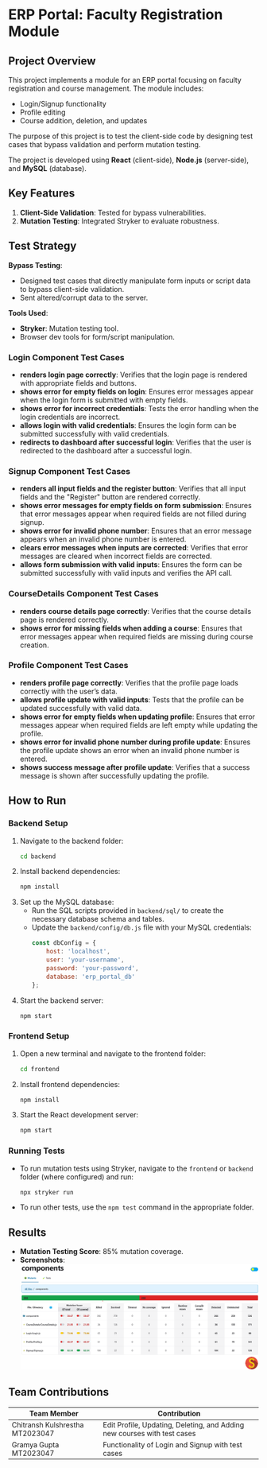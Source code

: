 
# ERP Portal: Faculty Registration Module

## Project Overview
This project implements a module for an ERP portal focusing on faculty registration and course management. The module includes:
- Login/Signup functionality
- Profile editing
- Course addition, deletion, and updates

The purpose of this project is to test the client-side code by designing test cases that bypass validation and perform mutation testing.

The project is developed using **React** (client-side), **Node.js** (server-side), and **MySQL** (database).

## Key Features
1. **Client-Side Validation**: Tested for bypass vulnerabilities.
2. **Mutation Testing**: Integrated Stryker to evaluate robustness.

## Test Strategy
**Bypass Testing**:
- Designed test cases that directly manipulate form inputs or script data to bypass client-side validation.
- Sent altered/corrupt data to the server.

**Tools Used**:
- **Stryker**: Mutation testing tool.
- Browser dev tools for form/script manipulation.

### Login Component Test Cases
- **renders login page correctly**: Verifies that the login page is rendered with appropriate fields and buttons.
- **shows error for empty fields on login**: Ensures error messages appear when the login form is submitted with empty fields.
- **shows error for incorrect credentials**: Tests the error handling when the login credentials are incorrect.
- **allows login with valid credentials**: Ensures the login form can be submitted successfully with valid credentials.
- **redirects to dashboard after successful login**: Verifies that the user is redirected to the dashboard after a successful login.

### Signup Component Test Cases
- **renders all input fields and the register button**: Verifies that all input fields and the "Register" button are rendered correctly.
- **shows error messages for empty fields on form submission**: Ensures that error messages appear when required fields are not filled during signup.
- **shows error for invalid phone number**: Ensures that an error message appears when an invalid phone number is entered.
- **clears error messages when inputs are corrected**: Verifies that error messages are cleared when incorrect fields are corrected.
- **allows form submission with valid inputs**: Ensures the form can be submitted successfully with valid inputs and verifies the API call.

### CourseDetails Component Test Cases
- **renders course details page correctly**: Verifies that the course details page is rendered correctly.
- **shows error for missing fields when adding a course**: Ensures that error messages appear when required fields are missing during course creation.

### Profile Component Test Cases
- **renders profile page correctly**: Verifies that the profile page loads correctly with the user’s data.
- **allows profile update with valid inputs**: Tests that the profile can be updated successfully with valid data.
- **shows error for empty fields when updating profile**: Ensures that error messages appear when required fields are left empty while updating the profile.
- **shows error for invalid phone number during profile update**: Ensures the profile update shows an error when an invalid phone number is entered.
- **shows success message after profile update**: Verifies that a success message is shown after successfully updating the profile.



## How to Run

### Backend Setup
1. Navigate to the backend folder:
   ```bash
   cd backend
   ```
2. Install backend dependencies:
   ```bash
   npm install
   ```
3. Set up the MySQL database:
   - Run the SQL scripts provided in `backend/sql/` to create the necessary database schema and tables.
   - Update the `backend/config/db.js` file with your MySQL credentials:
     ```javascript
     const dbConfig = {
         host: 'localhost',
         user: 'your-username',
         password: 'your-password',
         database: 'erp_portal_db'
     };
     ```
4. Start the backend server:
   ```bash
   npm start
   ```

### Frontend Setup
1. Open a new terminal and navigate to the frontend folder:
   ```bash
   cd frontend
   ```
2. Install frontend dependencies:
   ```bash
   npm install
   ```
3. Start the React development server:
   ```bash
   npm start
   ```

### Running Tests
- To run mutation tests using Stryker, navigate to the `frontend` or `backend` folder (where configured) and run:
   ```bash
   npx stryker run
   ```
- To run other tests, use the `npm test` command in the appropriate folder.

## Results
- **Mutation Testing Score**: 85% mutation coverage.
- **Screenshots**:
  ![Bypass Test Screenshot](screenshots/s2.png)

## Team Contributions
| Team Member                          | Contribution                                           |
|--------------------------------------|-----------------------------------------------------------|
| Chitransh Kulshrestha MT2023047      | Edit Profile, Updating, Deleting, and Adding new courses with test cases    |
| Gramya Gupta MT2023047               | Functionality of Login and Signup with test cases|


